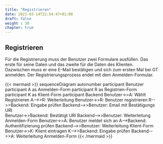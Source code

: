 ```yaml
---
title: "Registrieren"
date: 2021-03-14T22:54:47+01:00
draft: false
weight : 30
chapter: true
---
```

## Registrieren
Für die Registrierung muss der Benutzer zwei Formulare ausfüllen. Das erste für seine Daten und das zweite für die Daten des Klienten. Dazwischen muss er eine E-Mail bestätigen und sich zum ersten Mal bei GT anmelden. Der Registrierungsprozess endet mit dem Anmelden-Formular.

{{< mermaid >}}
sequenceDiagram
    autonumber
    participant Benutzer
    participant A as Anmelden-Form
    participant R as Registrien-Form
    participant K as Klient-Form
    participant Backend
    Benutzer->>A: Wählt Registrieren
    A-->>R: Weiterleitung
    Benutzer->>R: Benutzer registrieren
    R-->>Backend: Eingabe prüfen
    Backend-->>Benutzer: Email mit Bestätigungs URI  
    Benutzer->>Backend: Bestätigt URI
    Backend-->>Benutzer: Weiterleitung Anmelden-Form
    Benutzer->>A: Benutzer meldet sich an
    A-->Backend: Authentifizierung prüfen
    Backend-->>Benutzer: Weiterleitung Klient-Form
    Benutzer->>K: Klient eintragen
    K-->>Backend: Eingabe prüfen
    Backend-->>A: Weiterleitung Anmelden-Form
{{< /mermaid >}}
